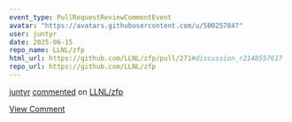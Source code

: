 ```yaml
---
event_type: PullRequestReviewCommentEvent
avatar: "https://avatars.githubusercontent.com/u/50025784?"
user: juntyr
date: 2025-06-15
repo_name: LLNL/zfp
html_url: https://github.com/LLNL/zfp/pull/271#discussion_r2148557617
repo_url: https://github.com/LLNL/zfp
---
```


<a href='https://github.com/juntyr' target='_blank'>juntyr</a> <a href='https://github.com/LLNL/zfp/pull/271#discussion_r2148557617' target='_blank'>commented</a> on <a href='https://github.com/LLNL/zfp' target='_blank'>LLNL/zfp</a>

<a href='https://github.com/LLNL/zfp/pull/271#discussion_r2148557617' target='_blank'>View Comment</a>